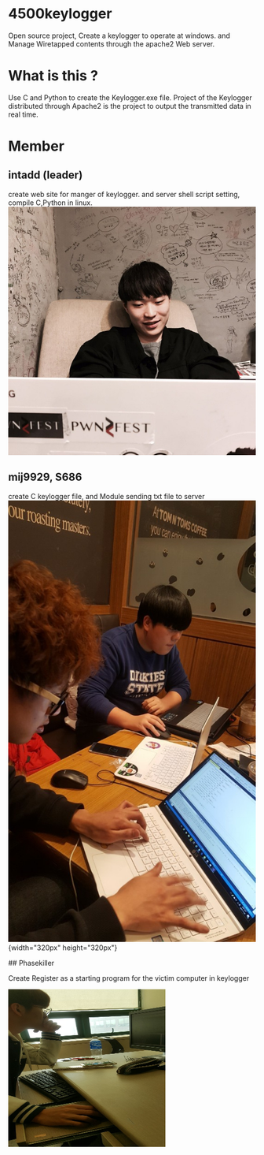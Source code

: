 # 4500keylogger

Open source project, Create a keylogger to operate at windows. and Manage Wiretapped contents through the apache2 Web server.

# What is this ?

Use C and Python to create the Keylogger.exe file. Project of the Keylogger distributed through Apache2 is the project to output the transmitted data in real time.

# Member

## intadd (leader)
create web site for manger of keylogger. and server shell script setting, compile C,Python in linux.   
  ![intadd|small](./img/2.jpg)

  
  
  
  
## mij9929, S686 
  
create C keylogger file, and Module sending txt file to server  
![image-title-here](./img/1.jpg){width="320px" height="320px"}


</div>  
## Phasekiller
  
Create Register as a starting program for the victim computer in keylogger  
<div style= "height:'320px' width:'320px'>  
<a href="./img/3.jpg"> <img src="./img/3.jpg" align="left" height="320px" width="320px"></a>  
</div>
